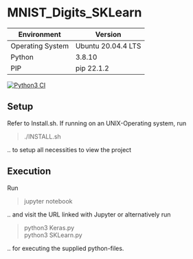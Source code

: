 # MNIST_Digits_SKLearn
| Environment      | Version            |
| ---------------- | ------------------ |
| Operating System | Ubuntu 20.04.4 LTS |
| Python           | 3.8.10 |
| PIP              | pip 22.1.2 |

[![Python3 CI](https://github.com/ThompsonA93/MNIST_Digits_SKLearn/actions/workflows/python-ci.yml/badge.svg)](https://github.com/ThompsonA93/MNIST_Digits_SKLearn/actions/workflows/python-ci.yml)

## Setup

Refer to Install.sh. If running on an UNIX-Operating system, run

> ./INSTALL.sh

.. to setup all necessities to view the project

## Execution
Run
> jupyter notebook

.. and visit the URL linked with Jupyter or alternatively run

> python3 Keras.py\
> python3 SKLearn.py

.. for executing the supplied python-files.
